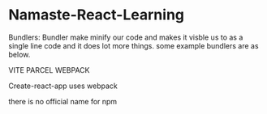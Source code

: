 # Namaste-React-Learning

Bundlers:
Bundler make minify our code and makes it visble us to as a single line code and it does lot more things. some example bundlers are as below.

VITE
PARCEL
WEBPACK

Create-react-app uses webpack

there is no official name for npm
